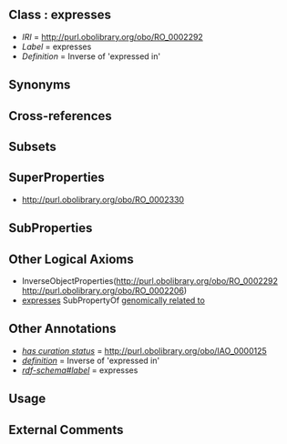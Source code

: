 
## Class : expresses

 * *IRI* = http://purl.obolibrary.org/obo/RO_0002292
 * *Label* = expresses
 * *Definition* = Inverse of 'expressed in'

## Synonyms


## Cross-references


## Subsets


## SuperProperties

 * <http://purl.obolibrary.org/obo/RO_0002330>

## SubProperties


## Other Logical Axioms

 * InverseObjectProperties(<http://purl.obolibrary.org/obo/RO_0002292> <http://purl.obolibrary.org/obo/RO_0002206>)
 * [expresses](../../RO/92/RO_0002292.md) SubPropertyOf [genomically related to](../../RO/30/RO_0002330.md)

## Other Annotations

 * *[has curation status](../../IAO/14/IAO_0000114.md)* = http://purl.obolibrary.org/obo/IAO_0000125
 * *[definition](../../IAO/15/IAO_0000115.md)* = Inverse of 'expressed in'
 * *[rdf-schema#label](../../el/rdf-schema#label.md)* = expresses

## Usage


## External Comments

